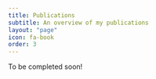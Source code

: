 ```yaml
---
title: Publications
subtitle: An overview of my publications
layout: "page"
icon: fa-book
order: 3
---
```


To be completed soon!
